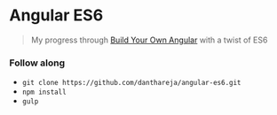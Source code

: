 # Angular ES6
> My progress through [Build Your Own Angular](http://teropa.info/build-your-own-angular) with a twist of ES6

### Follow along
* `git clone https://github.com/danthareja/angular-es6.git`
* `npm install`
* `gulp`